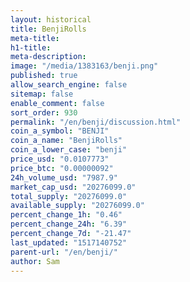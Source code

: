 ```yaml
---
layout: historical
title: BenjiRolls
meta-title: 
h1-title: 
meta-description: 
image: "/media/1383163/benji.png"
published: true
allow_search_engine: false
sitemap: false
enable_comment: false
sort_order: 930
permalink: "/en/benji/discussion.html"
coin_a_symbol: "BENJI"
coin_a_name: "BenjiRolls"
coin_a_lower_case: "benji"
price_usd: "0.0107773"
price_btc: "0.00000092"
24h_volume_usd: "7987.9"
market_cap_usd: "20276099.0"
total_supply: "20276099.0"
available_supply: "20276099.0"
percent_change_1h: "0.46"
percent_change_24h: "6.39"
percent_change_7d: "-21.47"
last_updated: "1517140752"
parent-url: "/en/benji/"
author: Sam
---
```


